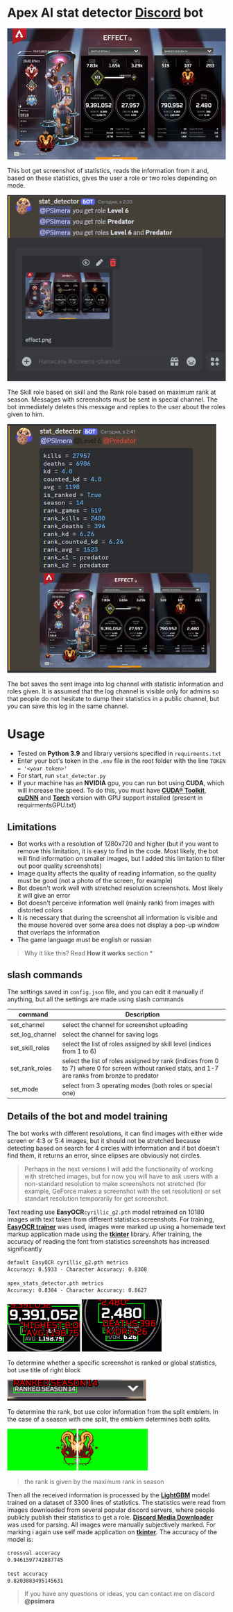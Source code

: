 # Apex AI stat detector [Discord] bot

<img src="images/effect.png" width="560" height="302"/>

This bot get screenshot of statistics, reads the information from it and, based on these statistics, gives the user a role or two roles depending on mode.

![Statistics Channel](images/stat_channel.png)

The Skill role based on skill and the Rank role based on maximum rank at season.
Messages with screenshots must be sent in special channel. The bot immediately deletes this message and replies to the user about the roles given to him.

![Log Channel](images/log_channel.png)

The bot saves the sent image into log channel with statistic information and roles given. It is assumed that the log channel is visible only for admins so that people do not hesitate to dump their statistics in a public channel, but you can save this log in the same channel.

# Usage

- Tested on **Python 3.9** and library versions specified in `requirments.txt`
- Enter your bot's token in the `.env` file in the root folder with the line `TOKEN = '<your token>'`
- For start, run `stat_detector.py`
- If your machine has an **NVIDIA** gpu, you can run bot using **CUDA**, which will increase the speed. To do this, you must have **[CUDA® Toolkit]**, **[cuDNN]** and **[Torch]** version with GPU support installed (present in requirmentsGPU.txt)

## Limitations

- Bot works with a resolution of 1280x720 and higher (but if you want to remove this limitation, it is easy to find in the code. Most likely, the bot will find information on smaller images, but I added this limitation to filter out poor quality screenshots)
- Image quality affects the quality of reading information, so the quality must be good (not a photo of the screen, for example)
- Bot doesn't work well with stretched resolution screenshots. Most likely it will give an error
- Bot doesn't perceive information well (mainly rank) from images with distorted colors
- It is necessary that during the screenshot all information is visible and the mouse hovered over some area does not display a pop-up window that overlaps the information
- The game language must be english or russian

> Why it like this? Read **How it works** section *

## slash commands
The settings saved in `config.json` file, and you can edit it manually if anything, but all the settings are made using slash commands

| command | Description |
|---------- |--------------------------------|
| set_channel | select the channel for screenshot uploading |
| set_log_channel | select the channel for saving logs |
| set_skill_roles | select the list of roles assigned by skill level (indices from 1 to 6) |
| set_rank_roles | select the list of roles assigned by rank (indices from 0 to 7) where 0 for screen without ranked stats, and 1-7 are ranks from bronze to predator |
| set_mode | select from 3 operating modes (both roles or special one) |

## Details of the bot and model training

The bot works with different resolutions, it can find images with either wide screen or 4:3 or 5:4 images, but it should not be stretched because detecting based on search for 4 circles with information and if bot doesn't find them, it returns an error, since elipses are obviously not circles.
> Perhaps in the next versions I will add the functionality of working with stretched images, but for now you will have to ask users with a non-standard resolution to make screenshots not stretched (for example, GeForce makes a screenshot with the set resolution) or set standart resolution temporarily for get screenshot.

Text reading use **EasyOCR** ​​`cyrillic_g2.pth` model retrained on 10180 images with text taken from different statistics screenshots.
For training, **[EasyOCR trainer]** was used, images were marked up using a homemade text markup application made using the **[tkinter]** library. After training, the accuracy of reading the font from statistics screenshots has increased significantly

```
default EasyOCR cyrillic_g2.pth metrics
Accuracy: 0.5933 - Character Accuracy: 0.8308

apex_stats_detector.pth metrics
Accuracy: 0.8304 - Character Accuracy: 0.8627
```
![Damage](images\damage-annot.png)
![KD](images\kd-annot.png)

To determine whether a specific screenshot is ranked or global statistics, bot use title of right block

![Title](images\title-annot.png)

To determine the rank, bot use color information from the split emblem. In the case of a season with one split, the emblem determines both splits.

![Split 1](images\split_1.png)
![Split 2](images\split_2.png)

> the rank is given by the maximum rank in season

Then all the received information is processed by the **[LightGBM]** model trained on a dataset of 3300 lines of statistics. The statistics were read from images downloaded from several popular discord servers, where people publicly publish their statistics to get a role. **[Discord Media Downloader]** was used for parsing. All images were manually subjectively marked. For marking i again use self made application on **[tkinter]**. The accuracy of the model is:
```
crossval accuracy
0.9461597742887745

test accuracy
0.8203883495145631
```

> If you have any questions or ideas, you can contact me on discord **@psimera**

[Discord]: https://discordapp.com/
[DiscordDevelopers]: https://discordapp.com/developers/applications/
[CUDA® Toolkit]: https://developer.nvidia.com/cuda-toolkit
[cuDNN]: https://developer.nvidia.com/cudnn
[Torch]: https://pytorch.org/get-started/locally/
[EasyOCR trainer]: https://github.com/JaidedAI/EasyOCR
[tkinter]: https://docs.python.org/3/library/tkinter.html
[LightGBM]: https://lightgbm.readthedocs.io/en/stable/
[Discord Media Downloader]: https://github.com/gageirwin/Discord-Media-Downloader
